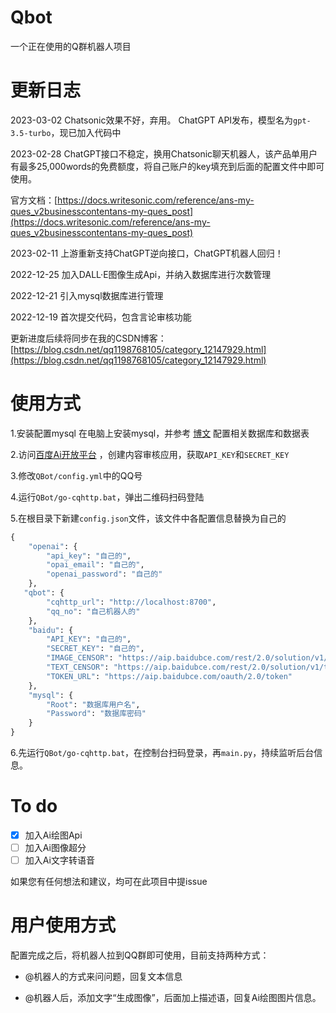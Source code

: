 # Qbot
一个正在使用的Q群机器人项目

# 更新日志
2023-03-02
Chatsonic效果不好，弃用。
ChatGPT API发布，模型名为`gpt-3.5-turbo`，现已加入代码中

2023-02-28
ChatGPT接口不稳定，换用Chatsonic聊天机器人，该产品单用户有最多25,000words的免费额度，将自己账户的key填充到后面的配置文件中即可使用。

官方文档：[https://docs.writesonic.com/reference/ans-my-ques_v2businesscontentans-my-ques_post](https://docs.writesonic.com/reference/ans-my-ques_v2businesscontentans-my-ques_post)

2023-02-11
上游重新支持ChatGPT逆向接口，ChatGPT机器人回归！

2022-12-25
加入DALL·E图像生成Api，并纳入数据库进行次数管理

2022-12-21
引入mysql数据库进行管理

2022-12-19 
首次提交代码，包含言论审核功能

更新进度后续将同步在我的CSDN博客：[https://blog.csdn.net/qq1198768105/category_12147929.html](https://blog.csdn.net/qq1198768105/category_12147929.html)

# 使用方式
1.安装配置mysql
在电脑上安装mysql，并参考 [博文](https://zstar.blog.csdn.net/article/details/128402216) 配置相关数据库和数据表

2.访问[百度Ai开放平台](https://ai.baidu.com/) ，创建内容审核应用，获取`API_KEY`和`SECRET_KEY`

3.修改`QBot/config.yml`中的QQ号

4.运行`QBot/go-cqhttp.bat`，弹出二维码扫码登陆

5.在根目录下新建`config.json`文件，该文件中各配置信息替换为自己的

```python
{
    "openai": {
        "api_key": "自己的",
        "opai_email": "自己的",
        "openai_password": "自己的"
    },
   "qbot": {
        "cqhttp_url": "http://localhost:8700",
        "qq_no": "自己机器人的"
    },
    "baidu": {
        "API_KEY": "自己的",
        "SECRET_KEY": "自己的",
        "IMAGE_CENSOR": "https://aip.baidubce.com/rest/2.0/solution/v1/img_censor/v2/user_defined",
        "TEXT_CENSOR": "https://aip.baidubce.com/rest/2.0/solution/v1/text_censor/v2/user_defined",
        "TOKEN_URL": "https://aip.baidubce.com/oauth/2.0/token"
    },
    "mysql": {
        "Root": "数据库用户名",
        "Password": "数据库密码"
    }
}
```

6.先运行`QBot/go-cqhttp.bat`，在控制台扫码登录，再`main.py`，持续监听后台信息。


# To do
 - [x] 加入Ai绘图Api
 - [ ] 加入Ai图像超分
 - [ ] 加入Ai文字转语音

如果您有任何想法和建议，均可在此项目中提issue

# 用户使用方式
配置完成之后，将机器人拉到QQ群即可使用，目前支持两种方式：

- @机器人的方式来问问题，回复文本信息

- @机器人后，添加文字“生成图像”，后面加上描述语，回复Ai绘图图片信息。




